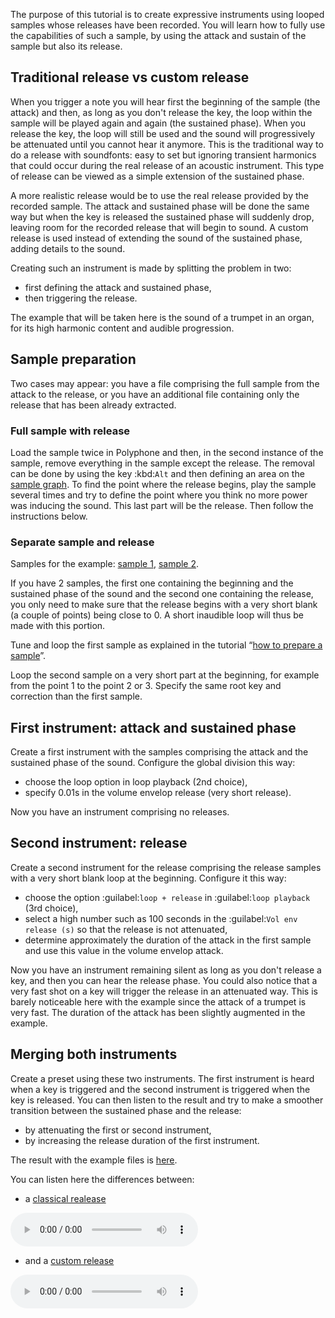 The purpose of this tutorial is to create expressive instruments using looped samples whose releases have been recorded.
You will learn how to fully use the capabilities of such a sample, by using the attack and sustain of the sample but also its release.


## Traditional release vs custom release


When you trigger a note you will hear first the beginning of the sample (the attack) and then, as long as you don't release the key, the loop within the sample will be played again and again (the sustained phase).
When you release the key, the loop will still be used and the sound will progressively be attenuated until you cannot hear it anymore.
This is the traditional way to do a release with soundfonts: easy to set but ignoring transient harmonics that could occur during the real release of an acoustic instrument.
This type of release can be viewed as a simple extension of the sustained phase.

A more realistic release would be to use the real release provided by the recorded sample.
The attack and sustained phase will be done the same way but when the key is released the sustained phase will suddenly drop, leaving room for the recorded release that will begin to sound.
A custom release is used instead of extending the sound of the sustained phase, adding details to the sound.

Creating such an instrument is made by splitting the problem in two:

* first defining the attack and sustained phase,
* then triggering the release.

The example that will be taken here is the sound of a trumpet in an organ, for its high harmonic content and audible progression.


## Sample preparation


Two cases may appear: you have a file comprising the full sample from the attack to the release, or you have an additional file containing only the release that has been already extracted.


### Full sample with release


Load the sample twice in Polyphone and then, in the second instance of the sample, remove everything in the sample except the release.
The removal can be done by using the key :kbd:`Alt` and then defining an area on the [sample graph](manual/soundfont-editor/editing-pages/sample-editor.md#doc_graph).
To find the point where the release begins, play the sample several times and try to define the point where you think no more power was inducing the sound.
This last part will be the release.
Then follow the instructions below.


### Separate sample and release


Samples for the example: <a href="downloads/tutorials/trumpet.wav" download>sample 1</a>, <a href="downloads/tutorials/trumpet-release.wav" download>sample 2</a>.

If you have 2 samples, the first one containing the beginning and the sustained phase of the sound and the second one containing the release, you only need to make sure that the release begins with a very short blank (a couple of points) being close to 0.
A short inaudible loop will thus be made with this portion.

Tune and loop the first sample as explained in the tutorial “[how to prepare a sample](tutorials/how-to-prepare-a-sample.md)”.

Loop the second sample on a very short part at the beginning, for example from the point 1 to the point 2 or 3.
Specify the same root key and correction than the first sample.


## First instrument: attack and sustained phase


Create a first instrument with the samples comprising the attack and the sustained phase of the sound.
Configure the global division this way:

* choose the loop option in loop playback (2nd choice),
* specify 0.01s in the volume envelop release (very short release).

Now you have an instrument comprising no releases.


## Second instrument: release


Create a second instrument for the release comprising the release samples with a very short blank loop at the beginning.
Configure it this way:

* choose the option :guilabel:`loop + release` in :guilabel:`loop playback` (3rd choice),
* select a high number such as 100 seconds in the :guilabel:`Vol env release (s)` so that the release is not attenuated,
* determine approximately the duration of the attack in the first sample and use this value in the volume envelop attack.

Now you have an instrument remaining silent as long as you don't release a key, and then you can hear the release phase.
You could also notice that a very fast shot on a key will trigger the release in an attenuated way.
This is barely noticeable here with the example since the attack of a trumpet is very fast.
The duration of the attack has been slightly augmented in the example.


## Merging both instruments


Create a preset using these two instruments.
The first instrument is heard when a key is triggered and the second instrument is triggered when the key is released.
You can then listen to the result and try to make a smoother transition between the sustained phase and the release:

* by attenuating the first or second instrument,
* by increasing the release duration of the first instrument.

The result with the example files is <a href="downloads/tutorials/custom%20release.sf2" download>here</a>.

You can listen here the differences between:

* a <a href="downloads/tutorials/classic-release.mp3" download>classical realease</a>

![](downloads/tutorials/classic-release.mp3)

* and a <a href="downloads/tutorials/custom-release.mp3" download>custom release</a>

![](downloads/tutorials/custom-release.mp3)